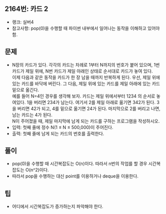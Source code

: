 <h2>2164번: 카드 2</h2>
<ul>
  <li>랭크: 실버4</li>
  <li>참고사항: pop(0)을 수행할 때 파이썬 내부에서 일어나는 동작을 이해하고 있어야 함.</li>
</ul>
<h2>문제</h2>
<ul>
  <li>N장의 카드가 있다. 각각의 카드는 차례로 1부터 N까지의 번호가 붙어 있으며, 1번 카드가 제일 위에, N번 카드가 제일 아래인 상태로 순서대로 카드가 놓여 있다.<br>
    이제 다음과 같은 동작을 카드가 한 장 남을 때까지 반복하게 된다. 우선, 제일 위에 있는 카드를 바닥에 버린다. 그 다음, 제일 위에 있는 카드를 제일 아래에 있는 카드 밑으로 옮긴다.<br>
    예를 들어 N=4인 경우를 생각해 보자. 카드는 제일 위에서부터 1234 의 순서로 놓여있다. 1을 버리면 234가 남는다. 여기서 2를 제일 아래로 옮기면 342가 된다. 3을 버리면 42가 되고, 4를 밑으로 옮기면 24가 된다. 마지막으로 2를 버리고 나면, 남는 카드는 4가 된다.<br>
    N이 주어졌을 때, 제일 마지막에 남게 되는 카드를 구하는 프로그램을 작성하시오.</li>
  <li>입력: 첫째 줄에 정수 N(1 ≤ N ≤ 500,000)이 주어진다.</li>
  <li>출력: 첫째 줄에 남게 되는 카드의 번호를 출력한다.</li>
</ul>
<h2>풀이</h2>
<ul>
  <li>pop(0)을 수행할 때 시간복잡도는 O(n)이다. 따라서 n번의 작업를 할 경우 시간복잡도는 O(n^2)이다.</li>
  <li>따라서 pop을 수행하는 대신 point를 이용하거나 deque을 이용한다.</li>
</ul>
<h2>팁</h2>
<ul>
  <li>어디에서 시간복잡도가 증가하는지 파악해야 한다.</li>
</ul>
